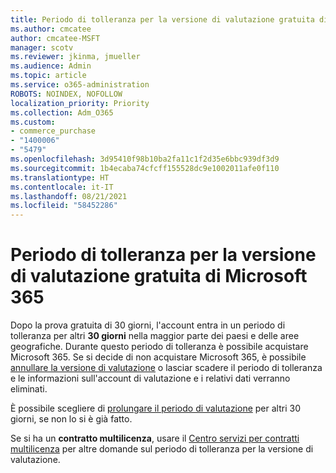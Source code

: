 ```yaml
---
title: Periodo di tolleranza per la versione di valutazione gratuita di Microsoft 365
ms.author: cmcatee
author: cmcatee-MSFT
manager: scotv
ms.reviewer: jkinma, jmueller
ms.audience: Admin
ms.topic: article
ms.service: o365-administration
ROBOTS: NOINDEX, NOFOLLOW
localization_priority: Priority
ms.collection: Adm_O365
ms.custom:
- commerce_purchase
- "1400006"
- "5479"
ms.openlocfilehash: 3d95410f98b10ba2fa11c1f2d35e6bbc939df3d9
ms.sourcegitcommit: 1b4ecaba74cfcff155528dc9e1002011afe0f110
ms.translationtype: HT
ms.contentlocale: it-IT
ms.lasthandoff: 08/21/2021
ms.locfileid: "58452286"
---
```

# <a name="grace-period-for-microsoft-365-free-trial"></a>Periodo di tolleranza per la versione di valutazione gratuita di Microsoft 365

Dopo la prova gratuita di 30 giorni, l'account entra in un periodo di tolleranza per altri **30 giorni** nella maggior parte dei paesi e delle aree geografiche. Durante questo periodo di tolleranza è possibile acquistare Microsoft 365. Se si decide di non acquistare Microsoft 365, è possibile [annullare la versione di valutazione](https://docs.microsoft.com/microsoft-365/commerce/subscriptions/cancel-your-subscription?view=o365-worldwide) o lasciar scadere il periodo di tolleranza e le informazioni sull'account di valutazione e i relativi dati verranno eliminati.

È possibile scegliere di [prolungare il periodo di valutazione](https://docs.microsoft.com/microsoft-365/commerce/extend-your-trial) per altri 30 giorni, se non lo si è già fatto.

Se si ha un **contratto multilicenza**, usare il [Centro servizi per contratti multilicenza](https://support.microsoft.com/help/4471406/how-to-contact-the-microsoft-volume-licensing-service-center) per altre domande sul periodo di tolleranza per la versione di valutazione.
